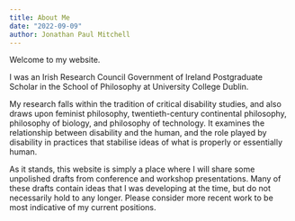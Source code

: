 ```yaml
---
title: About Me
date: "2022-09-09"
author: Jonathan Paul Mitchell
---
```

Welcome to my website.

I was an Irish Research Council Government of Ireland Postgraduate Scholar in the School of Philosophy at University College Dublin.

My research falls within the tradition of critical disability studies, and also draws upon feminist philosophy, twentieth-century continental philosophy, philosophy of biology, and philosophy of technology. It examines the relationship between disability and the human, and the role played by disability in practices that stabilise ideas of what is properly or essentially human.

As it stands, this website is simply a place where I will share some unpolished drafts from conference and workshop presentations. Many of these drafts contain ideas that I was developing at the time, but do not necessarily hold to any longer. Please consider more recent work to be most indicative of my current positions. 